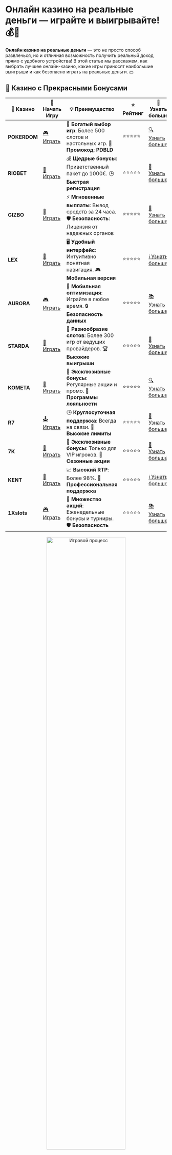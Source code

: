 # Онлайн казино на реальные деньги — играйте и выигрывайте! 💰🎰

**Онлайн казино на реальные деньги** — это не просто способ развлечься, но и отличная возможность получить реальный доход прямо с удобного устройства! В этой статье мы расскажем, как выбрать лучшее онлайн-казино, какие игры приносят наибольшие выигрыши и как безопасно играть на реальные деньги. 💵

## 🌟 Казино с Прекрасными Бонусами

| 🎲 **Казино** | 🔗 **Начать Игру** | 💡 **Преимущество** | ⭐ **Рейтинг** | 🔗 **Узнать больше** |
|--------------|---------------------|---------------------|----------------|----------------------|
| **POKERDOM**  | [🎮 Играть](https://brandplay.link/4k77v2yx) | 🎉 **Богатый выбор игр**: Более 500 слотов и настольных игр. 🎁 **Промокод**: **PDBLD** | ⭐⭐⭐⭐⭐ | [🔍 Узнать больше](https://brandplay.link/4k77v2yx) |
| **RIOBET**    | [🎰 Играть](https://brandplay.link/7xBLTPyj) | 💰 **Щедрые бонусы**: Приветственный пакет до 1000€. 🕒 **Быстрая регистрация** | ⭐⭐⭐⭐⭐ | [📖 Узнать больше](https://brandplay.link/7xBLTPyj) |
| **GIZBO**     | [🎲 Играть](https://brandplay.link/bprXw4YV) | ⚡ **Мгновенные выплаты**: Вывод средств за 24 часа. 🛡️ **Безопасность**: Лицензия от надежных органов | ⭐⭐⭐⭐⭐ | [📝 Узнать больше](https://brandplay.link/bprXw4YV) |
| **LEX**       | [🤑 Играть](https://brandplay.link/zW4hdDFV) | 🖥️ **Удобный интерфейс**: Интуитивно понятная навигация. 🎮 **Мобильная версия** | ⭐⭐⭐⭐⭐ | [ℹ️ Узнать больше](https://brandplay.link/zW4hdDFV) |
| **AURORA**    | [🎮 Играть](https://10trafic-stat2.com/click/668546556bcc6313411604bd/6766/13032/subaccount) | 📱 **Мобильная оптимизация**: Играйте в любое время. 🔒 **Безопасность данных** | ⭐⭐⭐⭐⭐ | [📚 Узнать больше](https://10trafic-stat2.com/click/668546556bcc6313411604bd/6766/13032/subaccount) |
| **STARDА**    | [🎯 Играть](https://brandplay.link/fB7xwRFL) | 🎰 **Разнообразие слотов**: Более 300 игр от ведущих провайдеров. 🏆 **Высокие выигрыши** | ⭐⭐⭐⭐⭐ | [🔎 Узнать больше](https://brandplay.link/fB7xwRFL) |
| **KOMETA**    | [🎰 Играть](https://brandplay.link/8ZymQJV8) | 🎁 **Эксклюзивные бонусы**: Регулярные акции и промо. 🔄 **Программы лояльности** | ⭐⭐⭐⭐⭐ | [🔍 Узнать больше](https://brandplay.link/8ZymQJV8) |
| **R7**        | [🕹️ Играть](https://brandplay.link/bMd3Yjsw) | 🕒 **Круглосуточная поддержка**: Всегда на связи. 💸 **Высокие лимиты** | ⭐⭐⭐⭐⭐ | [📖 Узнать больше](https://brandplay.link/bMd3Yjsw) |
| **7K**        | [🎲 Играть](https://brandplay.link/BvQyFShp) | 🌟 **Эксклюзивные бонусы**: Только для VIP игроков. 🎉 **Сезонные акции** | ⭐⭐⭐⭐⭐ | [📝 Узнать больше](https://brandplay.link/BvQyFShp) |
| **KENT**      | [🤑 Играть](https://brandplay.link/Fv2WP3js) | 📈 **Высокий RTP**: Более 98%. 💼 **Профессиональная поддержка** | ⭐⭐⭐⭐⭐ | [ℹ️ Узнать больше](https://brandplay.link/Fv2WP3js) |
| **1Xslots**   | [🎮 Играть](https://brandplay.link/hSB1khtr) | 🎉 **Множество акций**: Еженедельные бонусы и турниры. 🛡️ **Безопасность** | ⭐⭐⭐⭐⭐ | [📚 Узнать больше](https://brandplay.link/hSB1khtr) |

<div align="center"> <img src="https://i.pinimg.com/originals/1d/b3/25/1db325483acbe642c6d4e6fdd73a4988.gif" alt="Игровой процесс" width="70%"> </div>
---

## 🚀 Быстрые Выигрыши и Поддержка

| 🎲 **Казино** | 🔗 **Начать Игру** | 💡 **Преимущество** | ⭐ **Рейтинг** | 🔗 **Узнать больше** |
|--------------|---------------------|---------------------|----------------|----------------------|
| **GAMA**      | [🎯 Играть](https://brandplay.link/j6NMKsDz) | 🔍 **Интуитивный интерфейс**: Легкость использования. 🏅 **Престижные турниры** | ⭐⭐⭐⭐☆ | [🔎 Узнать больше](https://brandplay.link/j6NMKsDz) |
| **ONION**     | [🎰 Играть](https://brandplay.link/zBGRVpQ9) | 🤑 **Низкие ставки**: Идеально для начинающих. 🔄 **Быстрые выводы** | ⭐⭐⭐⭐☆ | [🔍 Узнать больше](https://brandplay.link/zBGRVpQ9) |
| **ЧЕМПИОН**   | [🕹️ Играть](https://temon-gter.cfd/go/lRq?p80412p304504pcc44t17455) | 🏅 **Лояльная программа**: Награды за активность. 🎁 **Ежемесячные бонусы** | ⭐⭐⭐⭐☆ | [📖 Узнать больше](https://temon-gter.cfd/go/lRq?p80412p304504pcc44t17455) |
| **VAVADA**    | [🎲 Играть](https://vavadapartner.pro/?promo=ea5c9275-6854-4505-94fc-95ab18221945-linkb2) | 🚀 **Быстрая регистрация**: Начните играть мгновенно. 🔐 **Безопасные транзакции** | ⭐⭐⭐⭐☆ | [📝 Узнать больше](https://vavadapartner.pro/?promo=ea5c9275-6854-4505-94fc-95ab18221945-linkb2) |
| **FRIENDS**   | [🤑 Играть](https://gofriends.mba/linkb2) | 🤝 **Социальные игры**: Играйте с друзьями. 🌐 **Мультиплатформенность** | ⭐⭐⭐⭐☆ | [ℹ️ Узнать больше](https://gofriends.mba/linkb2) |
| **1WIN**      | [🎮 Играть](https://brandplay.link/smXVpBbG) | 🏆 **Спортивные ставки**: Широкий выбор видов спорта. 💵 **Высокие коэффициенты** | ⭐⭐⭐⭐☆ | [📚 Узнать больше](https://brandplay.link/smXVpBbG) |
| **DRIP**      | [🎯 Играть](https://drp-ircp01.com/c07e6a3db) | 🌐 **Инновационные игры**: Новейшие игровые технологии. 🛡️ **Высокая безопасность** | ⭐⭐⭐⭐☆ | [🔎 Узнать больше](https://drp-ircp01.com/c07e6a3db) |
| **JOYCASINO** | [🎰 Играть](https://rpc30.call2me.pro/?/ru/registration?apkpop=0&partner=p24970p3291217pc98f) | 🎁 **Приятные бонусы**: Ежедневные акции и подарки. 🕹️ **Разнообразие игр** | ⭐⭐⭐⭐☆ | [🔍 Узнать больше](https://rpc30.call2me.pro/?/ru/registration?apkpop=0&partner=p24970p3291217pc98f) |
| **PLAYFORTUNA** | [🎮 Играть](https://fortunapromo.net/alt/playfortuna/registration?0dc4a9362a71feb7e3f165fb8e766f70) | 🎉 **Регулярные акции**: Бонусы, фриспины и многое другое. 🏅 **Турниры** | ⭐⭐⭐⭐☆ | [📚 Узнать больше](https://fortunapromo.net/alt/playfortuna/registration?0dc4a9362a71feb7e3f165fb8e766f70) |
| **SYKAA**     | [🤑 Играть](https://s-two-way.com/?source=linkb2&pid=30697) | 💸 **Доступные ставки**: Идеально для новичков. 🎁 **Щедрые бонусы** | ⭐⭐⭐⭐☆ | [🔍 Узнать больше](https://s-two-way.com/?source=linkb2&pid=30697) |

<div align="center"> <img src="https://i.pinimg.com/originals/1d/b3/25/1db325483acbe642c6d4e6fdd73a4988.gif" alt="Игровой процесс" width="70%"> </div>

![Онлайн казино на реальные деньги](https://i.pinimg.com/originals/a9/29/6e/a9296ea1cf6a7c20a985e593451f0323.png)

## Почему стоит играть в **онлайн казино на реальные деньги**? 🏆

Игры в онлайн-казино на реальные деньги предоставляют игрокам уникальные преимущества. Вот несколько причин, почему стоит попробовать:

1. **Шанс на реальные выигрыши**: Играя на реальные деньги, вы получаете возможность выиграть большие суммы, особенно если удастся поймать джекпот или активировать бонусные раунды.
2. **Бонусы и акции**: Многие онлайн-казино предлагают щедрые бонусы для новых игроков, а также специальные акции для постоянных пользователей, что делает игру ещё более выгодной.
3. **Разнообразие игр**: Онлайн казино предлагают сотни различных игр — от классических слотов и настольных игр до видеопокера и живых казино с реальными дилерами.
4. **Доступность и удобство**: Онлайн-казино доступны 24/7, и вы можете играть в любое время и в любом месте с компьютера или мобильного устройства.

## Как выбрать безопасное **онлайн казино на реальные деньги**? 🔒

Перед тем как начать игру в онлайн-казино, важно выбрать платформу с хорошей репутацией и лицензией. Вот несколько рекомендаций, как выбрать безопасное казино:

- **Лицензия**: Выбирайте казино с лицензией от авторитетных органов, таких как MGA, UK Gambling Commission или Curacao eGaming.
- **Рейтинг и отзывы**: Изучите отзывы других игроков и рейтинг казино на специализированных платформах. Это поможет избежать мошенничества и выбрать проверенную платформу.
- **Методы оплаты**: Убедитесь, что казино предлагает безопасные и удобные способы ввода и вывода средств, включая банковские карты, электронные кошельки и криптовалюты.
- **Качество обслуживания**: Важно, чтобы казино предоставляло качественную службу поддержки, которая поможет вам решить любые вопросы и проблемы.

## Популярные игры в **онлайн казино на реальные деньги** 🎮

Онлайн казино предлагают огромное разнообразие игр, и вот самые популярные из них:

### 1. **Слоты** 🎰

Слоты — это классика, и они всегда занимают первое место среди игр на реальные деньги. Современные слоты предлагают множество бонусов, фриспинов и прогрессивных джекпотов, которые могут принести огромные выигрыши.

### 2. **Рулетка** 🎡

Рулетка — это игра, которая привлекает игроков своей простотой и высоким потенциалом для выигрыша. Вы можете выбирать между европейской, американской и французской версиями рулетки.

### 3. **Блэкджек** 🃏

Блэкджек — это игра, где важен не только удача, но и стратегия. Если вы изучите основные принципы игры и используете правильные методы, то шансы на победу значительно увеличатся.

### 4. **Видеопокер** ♠️

Видеопокер — это отличная альтернатива традиционному покеру, которая позволяет играть в покер с компьютером, получая возможность выиграть на реальные деньги.

### 5. **Живое казино** 🎥

Для тех, кто любит атмосферу реального казино, живое казино с реальными дилерами — это отличная возможность испытать игру вживую. Вы можете общаться с дилером и другими игроками, что создает дополнительный азарт.

## Как начать играть в **онлайн казино на реальные деньги**? 🏁

Начать играть в онлайн-казино на реальные деньги очень просто. Вот несколько шагов, которые помогут вам начать:

1. **Выберите казино**: Ознакомьтесь с рейтингами и выберите казино с хорошими условиями для игры на реальные деньги.
2. **Регистрация**: Создайте аккаунт, указав свои данные. Это нужно для защиты вашей информации и обеспечения безопасных транзакций.
3. **Пополните счёт**: Выберите удобный способ пополнения счета (банковская карта, электронный кошелек, криптовалюта) и внесите депозит.
4. **Выберите игру**: Ознакомьтесь с доступными играми и выберите тот, который вам наиболее интересен.
5. **Начните играть**: Помните, что важно следить за своим банкроллом и играть ответственно.

## Советы по игре в **онлайн казино на реальные деньги** 💡

1. **Управляйте банкроллом**: Определите заранее, сколько денег вы готовы потратить, и не выходите за рамки установленного лимита.
2. **Используйте бонусы**: Не забывайте про бонусы, фриспины и акции, которые часто предлагаются казино. Это отличная возможность увеличить свой депозит.
3. **Играйте ответственно**: Онлайн-игры могут быть азартными, но важно не забывать о мерах предосторожности и не играть на деньги, которые вы не готовы потерять.

## Заключение: Начните выигрывать в **онлайн казино на реальные деньги** прямо сейчас! 🎉

**Онлайн казино на реальные деньги** предлагают огромные возможности для тех, кто хочет испытать удачу и получить реальный выигрыш. С множеством различных игр, бонусов и акций, каждый игрок может найти что-то для себя. Выбирайте проверенное казино, играйте ответственно и выигрывайте настоящие деньги!

Не упустите шанс — начните играть в **онлайн казино на реальные деньги** прямо сейчас и получите шанс на большой выигрыш! 🎰💸
